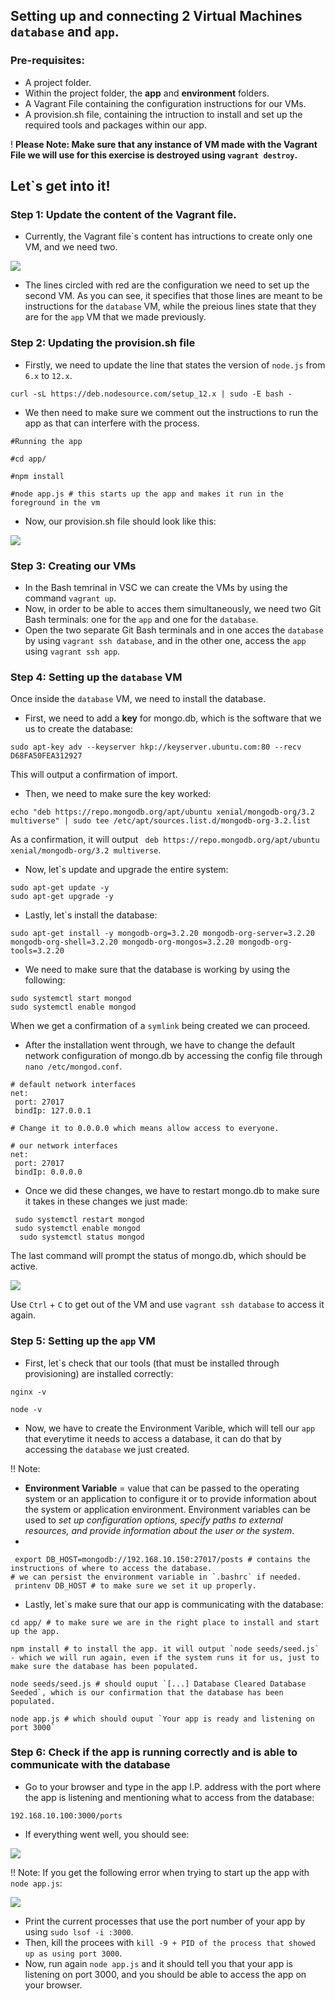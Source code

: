 ## Setting up and connecting 2 Virtual Machines `database` and `app`.

### Pre-requisites:
- A project folder.
- Within the project folder, the **app** and **environment** folders.
- A Vagrant File containing the configuration instructions for our VMs.
- A provision.sh file, containing the intruction to install and set up the required tools and packages within our app.

! **Please Note: Make sure that any instance of VM made with the Vagrant File we will use for this exercise is destroyed using `vagrant destroy`.**

## Let`s get into it!

### Step 1: Update the content of the Vagrant file. 

- Currently, the Vagrant file`s content has intructions to create only one VM, and we need two.

![](images/2vms.png)

- The lines circled with red are the configuration we need to set up the second VM. As you can see, it specifies that those lines are meant to be instructions for the `database` VM, while the preious lines state that they are for the `app` VM that we made previously.

### Step 2: Updating the provision.sh file
- Firstly, we need to update the line that states the version of `node.js` from `6.x` to `12.x`.

```
curl -sL https://deb.nodesource.com/setup_12.x | sudo -E bash -
```

- We then need to make sure we comment out the instructions to run the app as that can interfere with the process. 

```
#Running the app

#cd app/

#npm install

#node app.js # this starts up the app and makes it run in the foreground in the vm

```
- Now, our provision.sh file should look like this:

![](images/newprov.PNG)

### Step 3: Creating our VMs
- In the Bash temrinal in VSC we can create the VMs by using the command `vagrant up`.
- Now, in order to be able to acces them simultaneously, we need two Git Bash terminals: one for the `app` and one for the `database`.
- Open the two separate Git Bash terminals and in one acces the `database` by using `vagrant ssh database`, and in the other one, access the `app` using `vagrant ssh app`.

### Step 4: Setting up the `database` VM

Once inside the `database` VM, we need to install the database.
- First, we need to add a **key** for mongo.db, which is the software that we us to create the database:
```
sudo apt-key adv --keyserver hkp://keyserver.ubuntu.com:80 --recv D68FA50FEA312927
```
This will output a confirmation of import.

- Then, we need to make sure the key worked:
```
echo "deb https://repo.mongodb.org/apt/ubuntu xenial/mongodb-org/3.2 multiverse" | sudo tee /etc/apt/sources.list.d/mongodb-org-3.2.list
```
As a confirmation, it will output ` deb https://repo.mongodb.org/apt/ubuntu xenial/mongodb-org/3.2 multiverse`.

- Now, let`s update and upgrade the entire system:
```
sudo apt-get update -y
sudo apt-get upgrade -y
```

- Lastly, let`s install the database:
```
sudo apt-get install -y mongodb-org=3.2.20 mongodb-org-server=3.2.20 mongodb-org-shell=3.2.20 mongodb-org-mongos=3.2.20 mongodb-org-tools=3.2.20
```

- We need to make sure that the database is working by using the following:
```
sudo systemctl start mongod
sudo systemctl enable mongod
```
When we get a confirmation of a `symlink` being created we can proceed.

- After the installation went through, we have to change the default network configuration of mongo.db by accessing the config file through `nano /etc/mongod.conf`.
```
# default network interfaces
net:
 port: 27017
 bindIp: 127.0.0.1 
 
# Change it to 0.0.0.0 which means allow access to everyone.

# our network interfaces
net:
 port: 27017
 bindIp: 0.0.0.0 
```

- Once we did these changes, we have to restart mongo.db to make sure it takes in these changes we just made:
```
 sudo systemctl restart mongod
 sudo systemctl enable mongod
  sudo systemctl status mongod
```
The last command will prompt the status of mongo.db, which should be active.

![](images/mongo.PNG)

Use `Ctrl` + `C` to get out of the VM and use `vagrant ssh database` to access it again.

### Step 5: Setting up the `app` VM

- First, let`s check that our tools (that must be installed through provisioning) are installed correctly:
```
nginx -v

node -v
```

- Now, we have to create the Environment Varible, which will tell our `app` that everytime it needs to access a database, it can do that by accessing the `database` we just created.

!! Note: 
- **Environment Variable** = value that can be passed to the operating system or an application to configure it or to provide information about the system or application environment. Environment variables can be used to *set up configuration options, specify paths to external resources, and provide information about the user or the system*.
- 

```
 export DB_HOST=mongodb://192.168.10.150:27017/posts # contains the instructions of where to access the database.
# we can persist the environment variable in `.bashrc` if needed.
 printenv DB_HOST # to make sure we set it up properly.

```

- Lastly, let`s make sure that our app is communicating with the database:
```
cd app/ # to make sure we are in the right place to install and start up the app.

npm install # to install the app. it will output `node seeds/seed.js` - which we will run again, even if the system runs it for us, just to make sure the database has been populated.

node seeds/seed.js # should ouput `[...] Database Cleared Database Seeded`, which is our confirmation that the database has been populated.

node app.js # which should ouput `Your app is ready and listening on port 3000`

```

### Step 6: Check if the app is running correctly and is able to communicate with the database

- Go to your browser and type in the app I.P. address with the port where the app is listening and mentioning what to access from the database:

 `192.168.10.100:3000/ports`

 - If everything went well, you should see: 

 ![](images/itisworking.PNG)

 !! Note: If you get the following error when trying to start up the app with `node app.js`:

 ![](images/app.js.error.jpg)


- Print the current processes that use the port number of your app by using `sudo lsof -i :3000`.
- Then, kill the procees with `kill -9 + PID of the process that showed up as using port 3000`.
- Now, run again `node app.js` and it should tell you that your app is listening on port 3000, and you should be able to access the app on your browser.